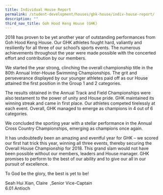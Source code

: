 ```yaml
---
title: Individual House Report
permalink: /student-development/houses/ghk-house/indiv-house-report/
description: ""
third_nav_title: Goh Hood Keng House (GHK)
---
```

2018 has proven to be yet another year of outstanding performances from Goh Hood Keng House. Our GHK athletes fought hard, valiantly and resiliently for all three of our school’s sports events. The numerous achievements throughout the year were made possible with the concerted effort and contribution by our members.

We started the year strong, clinching the overall championship title in the 80th Annual Inter-House Swimming Championships. The grit and perseverance displayed by our younger athletes paid off as our House attained the first position in the Group 1 and 2 categories.

The results obtained in the Annual Track and Field Championships were also testament to the power of unity and House pride. GHK maintained its winning streak and came in first place. Our athletes competed tirelessly at each event. Overall, GHK managed to emerge as champions in 4 out of 6 categories.

We concluded the sporting year with a stellar performance in the Annual Cross Country Championships, emerging as champions once again.

It has undoubtedly been an amazing and eventful year for GHK – we scored our first hat trick this year, winning all three events, thereby securing the Overall House Championship for 2018. This grand slam would not have been possible without our members, leaders and House manager. GHK promises to perform to the best of our ability and to give our all in our pursuit of excellence.

To God be the glory, the best is yet to be!

Seah Hui Xian, Claire  ,Senior Vice-Captain <br>
6.01 Antioch